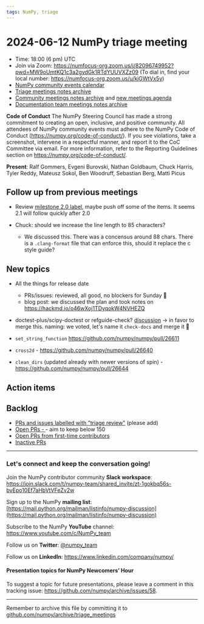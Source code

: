 ```yaml
---
tags: NumPy, triage
---
```


# 2024-06-12 NumPy triage meeting


- Time: 18:00 (6 pm) UTC
- Join via Zoom: https://numfocus-org.zoom.us/j/82096749952?pwd=MW9oUmtKQ1c3a2gydGk1RTdYUUVXZz09 (To dial in, find your local number: https://numfocus-org.zoom.us/u/kjGWtVx5y)
- [NumPy community events calendar](https://scientific-python.org/calendars)
- [Triage meetings notes archive](https://github.com/numpy/archive/tree/master/triage_meetings)
- [Community meetings notes archive](https://github.com/numpy/archive/tree/main/community_meetings) and [new meetings agenda](https://hackmd.io/76o-IxCjQX2mOXO_wwkcpg)
- [Documentation team meetings notes archive](https://github.com/numpy/archive/tree/main/docs_team_meetings)


**Code of Conduct**
The NumPy Steering Council has made a strong commitment to creating an open, inclusive, and positive community. 
All attendees of NumPy community events must adhere to the NumPy Code of Conduct (https://numpy.org/code-of-conduct/). 
If you see violations, take a screenshot, intervene in a respectful manner, and report it to the CoC Committee via email. For more information, refer to the Reporting Guidelines section on https://numpy.org/code-of-conduct/.

**Present**: Ralf Gommers, Evgeni Burovski, Nathan Goldbaum, Chuck Harris, Tyler Reddy, Mateusz Sokol, Ben Woodruff, Sebastian Berg, Matti Picus
 
## Follow up from previous meetings 

- Review [milestone 2.0 label](https://github.com/numpy/numpy/milestone/118), maybe push off some of the items. It seems 2.1 will follow quickly after 2.0

- Chuck: should we increase the line length to 85 characters?
  - We discussed this. There was a concensus around 88 chars. There is a `.clang-format` file that can enforce this, should it replace the c style guide? 


## New topics

- All the things for release date
  - PRs/issues: reviewed, all good, no blockers for Sunday :rocket: 
  - blog post: we discussed the plan and took notes on https://hackmd.io/o46wXoj1TDyqokW4NVHEZQ


- doctest-plus/scipy-doctest or refguide-check? [discussion]() -> in favor to merge this. naming: we voted, let's name it `check-docs` and merge it :rocket:
- `set_string_function` https://github.com/numpy/numpy/pull/26611
- `cross2d` - https://github.com/numpy/numpy/pull/26640 
- `clean_dirs` (updated already with newer versions of spin) - https://github.com/numpy/numpy/pull/26644




## Action items

## Backlog

* [PRs and issues labelled with "triage review"](https://github.com/numpy/numpy/labels/triage%20review) (please add)
* [Open PRs - ](https://github.com/numpy/numpy/pulls)- aim to keep below 150
* [Open PRs from first-time contributors](https://github.com/orgs/numpy/projects/5) 
* [Inactive PRs](https://github.com/orgs/numpy/projects/6)



---

### Let's connect and keep the conversation going!
Join the NumPy contributor community **Slack workspace**: https://join.slack.com/t/numpy-team/shared_invite/zt-1gokbq56s-bvEpo10Ef7aHbVtVFeZv2w

Sign up to the NumPy **mailing list**: [https://mail.python.org/mailman/listinfo/numpy-discussion](https://mail.python.org/mailman/listinfo/numpy-discussion)

Subscribe to the NumPy **YouTube** channel: https://www.youtube.com/c/NumPy_team

Follow us on **Twitter**: [@numpy_team](https://twitter.com/numpy_team)

Follow us on **LinkedIn**: https://www.linkedin.com/company/numpy/

#### Presentation topics for NumPy Newcomers’ Hour 
To suggest a topic for future presentations, please leave a comment in this tracking issue: https://github.com/numpy/archive/issues/58.

---

Remember to archive this file by committing it to [github.com/numpy/archive/triage_meetings](https://github.com/numpy/archive/tree/main/triage_meetings)